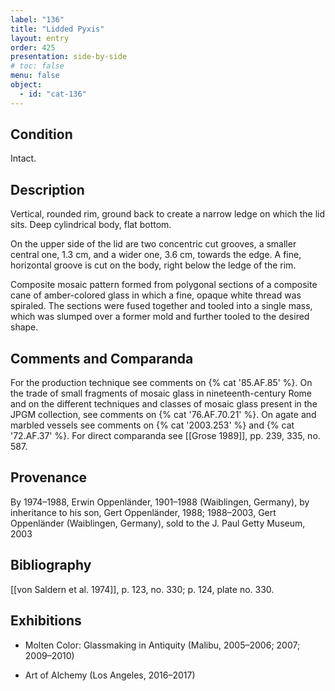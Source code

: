 ```yaml
---
label: "136"
title: "Lidded Pyxis"
layout: entry
order: 425
presentation: side-by-side
# toc: false
menu: false
object:
  - id: "cat-136"
---
```


## Condition

Intact.

## Description

Vertical, rounded rim, ground back to create a narrow ledge on which the lid sits. Deep cylindrical body, flat bottom.

On the upper side of the lid are two concentric cut grooves, a smaller central one, 1.3 cm, and a wider one, 3.6 cm, towards the edge. A fine, horizontal groove is cut on the body, right below the ledge of the rim.

Composite mosaic pattern formed from polygonal sections of a composite cane of amber-colored glass in which a fine, opaque white thread was spiraled. The sections were fused together and tooled into a single mass, which was slumped over a former mold and further tooled to the desired shape.

## Comments and Comparanda

For the production technique see comments on {% cat '85.AF.85' %}. On the trade of small fragments of mosaic glass in nineteenth-century Rome and on the different techniques and classes of mosaic glass present in the JPGM collection, see comments on {% cat '76.AF.70.21' %}. On agate and marbled vessels see comments on {% cat '2003.253' %} and {% cat '72.AF.37' %}. For direct comparanda see [[Grose 1989]], pp. 239, 335, no. 587.

## Provenance

By 1974–1988, Erwin Oppenländer, 1901–1988 (Waiblingen, Germany), by inheritance to his son, Gert Oppenländer, 1988; 1988–2003, Gert Oppenländer (Waiblingen, Germany), sold to the J. Paul Getty Museum, 2003

## Bibliography

[[von Saldern et al. 1974]], p. 123, no. 330; p. 124, plate no. 330.

## Exhibitions

-   Molten Color: Glassmaking in Antiquity (Malibu, 2005–2006; 2007; 2009–2010)

-   Art of Alchemy (Los Angeles, 2016–2017)
